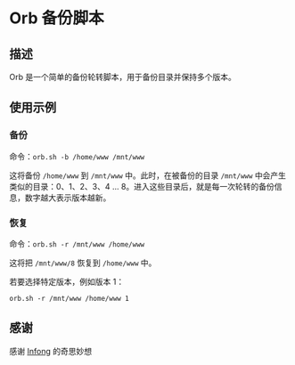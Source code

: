 # Orb 备份脚本

## 描述

Orb 是一个简单的备份轮转脚本，用于备份目录并保持多个版本。

## 使用示例

### 备份

命令：`orb.sh -b /home/www /mnt/www`

这将备份 `/home/www` 到 `/mnt/www` 中。此时，在被备份的目录 `/mnt/www` 中会产生类似的目录：0、1、2、3、4 ... 8。进入这些目录后，就是每一次轮转的备份信息，数字越大表示版本越新。

### 恢复

命令：`orb.sh -r /mnt/www /home/www`

这将把 `/mnt/www/8` 恢复到 `/home/www` 中。

若要选择特定版本，例如版本 1：

`orb.sh -r /mnt/www /home/www 1`

## 感谢

感谢 [Infong](https://github.com/infong) 的奇思妙想
